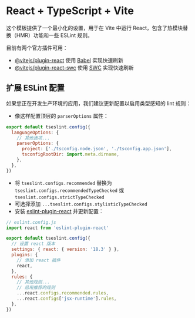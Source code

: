 # React + TypeScript + Vite

这个模板提供了一个最小化的设置，用于在 Vite 中运行 React，包含了热模块替换（HMR）功能和一些 ESLint 规则。

目前有两个官方插件可用：

- [@vitejs/plugin-react](https://github.com/vitejs/vite-plugin-react/blob/main/packages/plugin-react/README.md) 使用 [Babel](https://babeljs.io/) 实现快速刷新
- [@vitejs/plugin-react-swc](https://github.com/vitejs/vite-plugin-react-swc) 使用 [SWC](https://swc.rs/) 实现快速刷新

## 扩展 ESLint 配置

如果您正在开发生产环境的应用，我们建议更新配置以启用类型感知的 lint 规则：

- 像这样配置顶层的 `parserOptions` 属性：

```js
export default tseslint.config({
  languageOptions: {
    // 其他选项...
    parserOptions: {
      project: ['./tsconfig.node.json', './tsconfig.app.json'],
      tsconfigRootDir: import.meta.dirname,
    },
  },
})
```

- 将 `tseslint.configs.recommended` 替换为 `tseslint.configs.recommendedTypeChecked` 或 `tseslint.configs.strictTypeChecked`
- 可选择添加 `...tseslint.configs.stylisticTypeChecked`
- 安装 [eslint-plugin-react](https://github.com/jsx-eslint/eslint-plugin-react) 并更新配置：

```js
// eslint.config.js
import react from 'eslint-plugin-react'

export default tseslint.config({
  // 设置 react 版本
  settings: { react: { version: '18.3' } },
  plugins: {
    // 添加 react 插件
    react,
  },
  rules: {
    // 其他规则...
    // 启用推荐的规则
    ...react.configs.recommended.rules,
    ...react.configs['jsx-runtime'].rules,
  },
})
```
